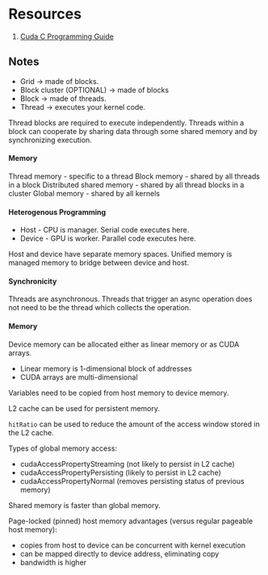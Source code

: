 # Resources

1. [Cuda C Programming Guide](https://docs.nvidia.com/cuda/cuda-c-programming-guide/index.html)


## Notes

* Grid → made of blocks.
* Block cluster (OPTIONAL) → made of blocks
* Block → made of threads.
* Thread → executes your kernel code.

Thread blocks are required to execute independently.
Threads within a block can cooperate by sharing data through some shared memory and by synchronizing execution.

#### Memory

Thread memory - specific to a thread
Block memory - shared by all threads in a block
Distributed shared memory - shared by all thread blocks in a cluster
Global memory - shared by all kernels


#### Heterogenous Programming

* Host - CPU is manager. Serial code executes here.
* Device - GPU is worker. Parallel code executes here.

Host and device have separate memory spaces.
Unified memory is managed memory to bridge between device and host.

#### Synchronicity

Threads are asynchronous.
Threads that trigger an async operation does not need to be the thread which collects the operation.

#### Memory

Device memory can be allocated either as linear memory or as CUDA arrays.
* Linear memory is 1-dimensional block of addresses
* CUDA arrays are multi-dimensional

Variables need to be copied from host memory to device memory.

L2 cache can be used for persistent memory.

`hitRatio` can be used to reduce the amount of the access window stored in the L2 cache.

Types of global memory access:
* cudaAccessPropertyStreaming (not likely to persist in L2 cache)
* cudaAccessPropertyPersisting (likely to persist in L2 cache)
* cudaAccessPropertyNormal (removes persisting status of previous memory)


Shared memory is faster than global memory.

Page-locked (pinned) host memory advantages (versus regular pageable host memory):
* copies from host to device can be concurrent with kernel execution
* can be mapped directly to device address, eliminating copy
* bandwidth is higher